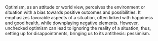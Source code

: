 
Optimism, as an attitude or world view, perceives the environment or situation with a bias towards positive outcomes and possibilities. It emphasizes favorable aspects of a situation, often linked with happiness and good health, while downplaying negative elements. However, unchecked optimism can lead to ignoring the reality of a situation, thus, setting up for disappointments, bringing us to its antithesis: pessimism.

